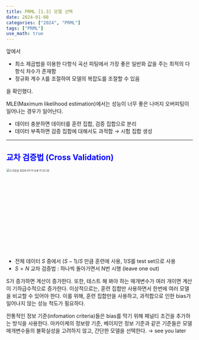 ```yaml
---
title: PRML [1.3] 모델 선택
date: 2024-01-08
categories: ["2024", "PRML"]
tags: ["PRML"]
use_math: true
---
```



앞에서
- 최소 제곱법을 이용한 다항식 곡선 피팅에서 가장 좋은 일반화 값을 주는 최적의 다항식 차수가 존재함
- 정규화 계수 $\lambda$를 조절하여 모델의 복잡도를 조절할 수 있음  

을 확인했다.

MLE(Maximum likelihood estimation)에서는 성능이 너무 좋은 나머지 오버피팅이 일어나는 경우가 일어난다.

- 데이터 충분하면 데이터를 훈련 집합, 검증 집합으로 분리
- 데이터 부족하면 검증 집합에 대해서도 과적합 → 시험 집합 생성



---



## <span style="color:blue">교차 검증법 (Cross Validation)</span>

<img width="451" alt="스크린샷 2024-01-11 오후 11 23 32" src="https://github.com/ajinjink/iotest/assets/105297115/20a0b542-fac0-44c2-95fa-e2bd375326a7" style="zoom:50%;" alt="cross validation">

- 전체 데이터 $S$ 중에서 $(S-1)/S$ 만큼 훈련에 사용, $1/S$를 test set으로 사용
- $S=N$ 교차 검증법 : 하나씩 돌아가면서 N번 시행 (leave one out)

S가 증가하면 계산이 증가한다. 또한, 테스트 해 봐야 하는 매개변수가 여러 개이면 계산이 기하급수적으로 증가한다. 이상적으로는, 훈련 집합만 사용하면서 한번에 여러 모델을 비교할 수 있어야 한다. 이를 위해, 훈련 집합만을 사용하고, 과적합으로 인한 bias가 일어나지 않는 성능 척도가 필요하다.

전통적인 정보 기준(infomation criteria)들은 bias를 막기 위해 페널티 조건을 추가하는 방식을 사용한다. 아카이케의 정보량 기준, 베이지안 정보 기준과 같은 기준들은 모델 매개변수들의 불확실성을 고려하지 않고, 간단한 모델을 선택한다.
→ see you later